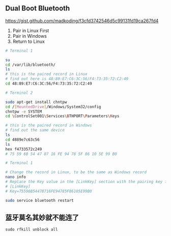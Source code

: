 ## Dual Boot Bluetooth

https://gist.github.com/madkoding/f3cfd3742546d5c99131fd19ca267fd4

1. Pair in Linux First
2. Pair in Windows
3. Return to Linux

```bash
# Terminal 1

su
cd /var/lib/bluetooth/
ls
# this is the paired record in Linux
# find out here is 48:89:E7:C6:3C:56/F4:73:35:72:C2:49
cd 48:89:E7:C6:3C:56/F4:73:35:72:C2:49
```

```bash
# Terminal 2

sudo apt-get install chntpw
cd /[MountedDrive]/Windows/System32/config
chntpw -e SYSTEM
cd \ControlSet001\Services\BTHPORT\Parameters\Keys

# this is the paired record in Windows
# find out the same device
ls
cd 4889e7c63c56
ls
hex f4733572c249
# 75 59 6B 54 47 87 16 FE 94 78 5F 86 10 5E 99 B0
```

```bash
# Terminal 1

# Change the record in Linux, to be the same as Windows record
nano info
# Replace the Key value in the [LinkKey] section with the pairing key from Windows.
# [LinkKey]
# Key=75596B54478716FE94785F86105E99B0

sudo service bluetooth restart
```

## 蓝牙莫名其妙就不能连了

`sudo rfkill unblock all`
